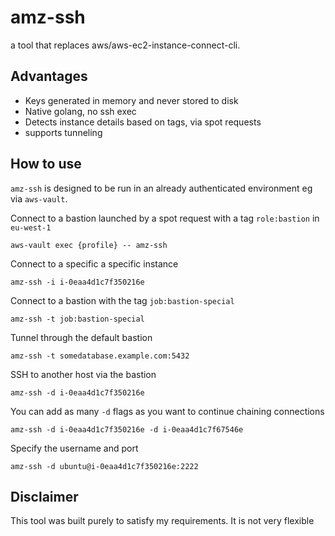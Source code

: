 # amz-ssh

a tool that replaces aws/aws-ec2-instance-connect-cli.

## Advantages

- Keys generated in memory and never stored to disk
- Native golang, no ssh exec
- Detects instance details based on tags, via spot requests
- supports tunneling


## How to use

`amz-ssh` is designed to be run in an already authenticated environment eg via `aws-vault`.

Connect to a bastion launched by a spot request with a tag `role:bastion` in `eu-west-1
`

`aws-vault exec {profile} -- amz-ssh`

Connect to a specific a specific instance

`amz-ssh -i i-0eaa4d1c7f350216e`

Connect to a bastion with the tag `job:bastion-special`

`amz-ssh -t job:bastion-special`

Tunnel through the default bastion

`amz-ssh -t somedatabase.example.com:5432`

SSH to another host via the bastion

`amz-ssh -d i-0eaa4d1c7f350216e`

You can add as many `-d` flags as you want to continue chaining connections

`amz-ssh -d i-0eaa4d1c7f350216e -d i-0eaa4d1c7f67546e`

Specify the username and port

`amz-ssh -d ubuntu@i-0eaa4d1c7f350216e:2222`

## Disclaimer

This tool was built purely to satisfy my requirements. It is not very flexible

